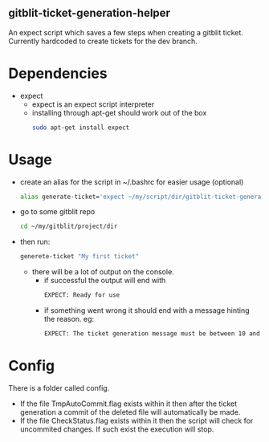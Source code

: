## gitblit-ticket-generation-helper

An expect script which saves a few steps when creating a gitblit ticket.
Currently hardcoded to create tickets for the dev branch.


# Dependencies
* expect 
	* expect is an expect script interpreter
	* installing through apt-get should work out of the box
		```bash
		sudo apt-get install expect
		```
# Usage
* create an alias for the script in ~/.bashrc for easier usage (optional)
	```bash
    alias generate-ticket='expect ~/my/script/dir/gitblit-ticket-generation-helper/generateTicket.exp'
	```

* go to some gitblit repo
	```bash
	cd ~/my/gitblit/project/dir 
	```

* then run: 
	```bash
	generete-ticket "My first ticket"
	```
	
	* there will be a lot of output on the console.
		- if successful the output will end with 
			```bash
			EXPECT: Ready for use
			```
		- if something went wrong it should end with a message hinting the reason. eg:
		    ```bash
			EXPECT: The ticket generation message must be between 10 and 100 symbols long
			```

# Config
There is a folder called config.
 * If the file TmpAutoCommit.flag exists within it then after the ticket generation a commit of the deleted file will automatically be made.
 * If the file CheckStatus.flag exists within it then the script will check for uncommited changes. If such exist the execution will stop.

